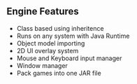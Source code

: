 ## Engine Features
- Class based using inheritence
- Runs on any system with Java Runtime
- Object model importing
- 2D UI overlay system
- Mouse and Keyboard input manager
- Window manager
- Pack games into one JAR file
